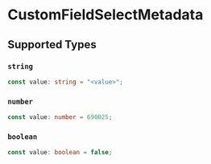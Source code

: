 # CustomFieldSelectMetadata


## Supported Types

### `string`

```typescript
const value: string = "<value>";
```

### `number`

```typescript
const value: number = 690025;
```

### `boolean`

```typescript
const value: boolean = false;
```

